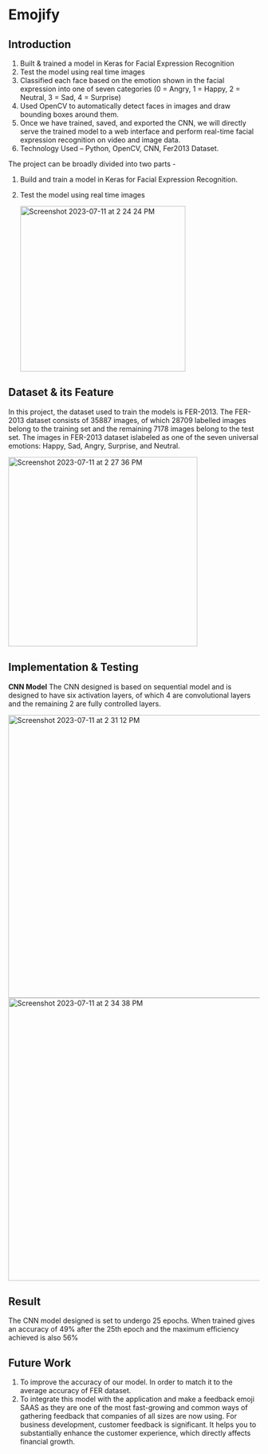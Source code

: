 # Emojify

## Introduction
1. Built &amp; trained a model in Keras for Facial Expression Recognition
2.  Test the model using real time images
3.  Classified each face based on the emotion shown in the facial expression into one of seven categories (0 = Angry, 1 = Happy, 2 = Neutral, 3 = Sad, 4 = Surprise)
4.  Used OpenCV to automatically detect faces in images and draw bounding boxes around them.
5.  Once we have trained, saved, and exported the CNN, we will directly serve the trained model to a web interface and perform real-time facial expression recognition on video and image data.
6.  Technology Used – Python, OpenCV, CNN, Fer2013 Dataset.

The project can be broadly divided into two parts -
1. Build and train a model in Keras for Facial Expression Recognition.
2. Test the model using real time images

      <img width="331" alt="Screenshot 2023-07-11 at 2 24 24 PM" src="https://github.com/AnshDhalla1/Emojify/assets/83045012/0bc58393-9d70-4c55-b776-a4ef067e5e3f">

## Dataset & its Feature

In this project, the dataset used to train the models is FER-2013. The FER-2013 dataset consists of 35887 images, of which 28709 labelled images belong to the training set and the remaining 7178 images belong to the test set. The images in FER-2013 dataset islabeled as one of the seven universal emotions: Happy, Sad, Angry, Surprise, and Neutral.

<img width="379" alt="Screenshot 2023-07-11 at 2 27 36 PM" src="https://github.com/AnshDhalla1/Emojify/assets/83045012/fc54f372-1681-4fd2-b2f7-8631318fe4bc">

## Implementation & Testing 

**CNN Model**
The CNN designed is based on sequential model and is designed to have six
activation layers, of which 4 are convolutional layers and the remaining 2 are fully
controlled layers.

<img width="566" alt="Screenshot 2023-07-11 at 2 31 12 PM" src="https://github.com/AnshDhalla1/Emojify/assets/83045012/3d8626ef-50bb-4fa6-8d1e-602e48d87e68">

<img width="566" alt="Screenshot 2023-07-11 at 2 34 38 PM" src="https://github.com/AnshDhalla1/Emojify/assets/83045012/64273c25-0086-4650-87ed-c5a46be1c5c6">


## Result 
The CNN model designed is set to undergo 25 epochs. When trained gives an accuracy of 49% after the 25th epoch and the maximum efficiency achieved is also 56%

## Future Work
1. To improve the accuracy of our model. In order to match it to the average accuracy of FER dataset.
2. To integrate this model with the application and make a feedback emoji SAAS as they are one of the most fast-growing and common ways of gathering feedback that companies of all sizes are now using. For business development, customer feedback is significant. It helps you to substantially enhance the customer experience, which directly affects financial growth.
